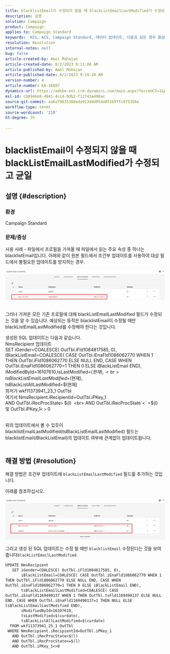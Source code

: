 ```yaml
---
title: blacklistEmail이 수정되지 않을 때 blackListEmailLastModified가 수정되고 균일
description: 설명
solution: Campaign
product: Campaign
applies-to: Campaign Standard
keywords: 'KCS, ACS, Campaign Standard, 데이터 업데이트, 다음과 같은 경우 활성화됨, blacklistEmail, blackListEmailLastModified'
resolution: Resolution
internal-notes: null
bug: false
article-created-by: Amol Mahajan
article-created-date: 8/2/2023 9:11:08 AM
article-published-by: Amol Mahajan
article-published-date: 8/2/2023 9:19:20 AM
version-number: 4
article-number: KA-16897
dynamics-url: https://adobe-ent.crm.dynamics.com/main.aspx?forceUCI=1&pagetype=entityrecord&etn=knowledgearticle&id=d2a14d7e-1431-ee11-bdf3-6045bd006b3d
exl-id: cb8946e8-4841-4cc4-bdb2-f12743a498ac
source-git-commit: aa6a79635380eda913ddd95da0f2b97fc975356e
workflow-type: tm+mt
source-wordcount: '219'
ht-degree: 3%

---
```


# blacklistEmail이 수정되지 않을 때 blackListEmailLastModified가 수정되고 균일

## 설명 {#description}


### <b>환경</b>

Campaign Standard



### <b>문제/증상</b>

사용 사례 - 파일에서 프로필을 가져올 때 파일에서 읽는 주요 속성 중 하나는 blacklistEmail입니다. 아래와 같이 원본 필드에서 조건부 업데이트를 사용하여 대상 필드에서 불필요한 업데이트를 방지하는 경우.



![](assets/___d3a14d7e-1431-ee11-bdf3-6045bd006b3d___.jpeg)


<br>그러나 가져온 모든 기존 프로필에 대해 blackListEmailLastModified 필드가 수정되는 것을 알 수 있습니다. 예상되는 동작은 blacklistEmail이 수정될 때만 blackListEmailLastModified를 수정해야 한다는 것입니다.

생성된 SQL 업데이트는 다음과 같습니다.
<br>NmsRecipient 업데이트 
<br> SET iGender=COALESCE( OutTbl.iFld1084817585, 0),
<br> iBlackListEmail=COALESCE( CASE OutTbl.iEnaFld1086062770 WHEN 1 THEN OutTbl.iFld1086062770 ELSE NULL END, CASE WHEN OutTbl.iEnaFld1086062770=1 THEN 0 ELSE iBlackListEmail END),
<br> iModifiedById=16107610,tsLastModified=$(현재),
<br> tsBlackListEmailLastModified=$(현재),
<br> tsBlackListAllLastModified=$(현재) 
<br> 최저가 wkf11373941_23_1 OutTbl 
<br> 여기서 NmsRecipient.iRecipientId=OutTbl.iPKey_1 
<br> AND OutTbl.iRecProcState`>` $(l) 
<br> AND OutTbl.iRecProcState`<` =$(l) 
<br> 및 OutTbl.iPKey_1`<` `>` 0


<br>위의 업데이트에서 볼 수 있듯이 blacklistEmailLastModified(tsBlackListEmailLastModified) 필드는 blacklistEmail(iBlackListEmail)의 업데이트 여부에 관계없이 업데이트됩니다.<br> 

## 해결 방법 {#resolution}


해결 방법은 조건부 업데이트에 `blackListEmailLastModified` 필드를 추가하는 것입니다.

아래를 참조하십시오.

![](assets/46d6b7ee-ab97-eb11-b1ac-002248093c2a.png)

그리고 생성 된 SQL 업데이트는 수정 될 때만 `blacklistEmail` 수정된다는 것을 보여줍니다`blackListEmailLastModified`.




```
UPDATE NmsRecipient 
   SET iGender=COALESCE( OutTbl.iFld1084817585, 0),
       iBlackListEmail=COALESCE( CASE OutTbl.iEnaFld1086062770 WHEN 1 THEN OutTbl.iFld1086062770 ELSE NULL END, CASE WHEN OutTbl.iEnaFld1086062770=1 THEN 0 ELSE iBlackListEmail END),
       tsBlackListEmailLastModified=COALESCE( CASE OutTbl.iEnaFld1169490137 WHEN 1 THEN OutTbl.tsFld1169490137 ELSE NULL END, CASE WHEN OutTbl.iEnaFld1169490137=1 THEN NULL ELSE tsBlackListEmailLastModified END),
       iModifiedById=16107610,
       tsLastModified=$(curdate),
       tsBlackListAllLastModified=$(curdate) 
  FROM wkf11373941_25_1 OutTbl 
 WHERE NmsRecipient.iRecipientId=OutTbl.iPKey_1 
   AND OutTbl.iRecProcState>$(l) 
   AND OutTbl.iRecProcState<=$(l) 
   AND OutTbl.iPKey_1<>0
```
